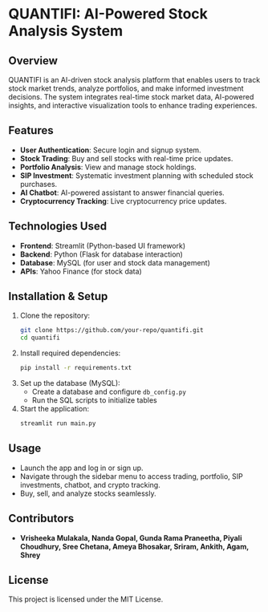# QUANTIFI: AI-Powered Stock Analysis System

## Overview
QUANTIFI is an AI-driven stock analysis platform that enables users to track stock market trends, analyze portfolios, and make informed investment decisions. The system integrates real-time stock market data, AI-powered insights, and interactive visualization tools to enhance trading experiences.

## Features
- **User Authentication**: Secure login and signup system.
- **Stock Trading**: Buy and sell stocks with real-time price updates.
- **Portfolio Analysis**: View and manage stock holdings.
- **SIP Investment**: Systematic investment planning with scheduled stock purchases.
- **AI Chatbot**: AI-powered assistant to answer financial queries.
- **Cryptocurrency Tracking**: Live cryptocurrency price updates.

## Technologies Used
- **Frontend**: Streamlit (Python-based UI framework)
- **Backend**: Python (Flask for database interaction)
- **Database**: MySQL (for user and stock data management)
- **APIs**: Yahoo Finance (for stock data)

## Installation & Setup
1. Clone the repository:
   ```bash
   git clone https://github.com/your-repo/quantifi.git
   cd quantifi
   ```
2. Install required dependencies:
   ```bash
   pip install -r requirements.txt
   ```
3. Set up the database (MySQL):
   - Create a database and configure `db_config.py`
   - Run the SQL scripts to initialize tables
4. Start the application:
   ```bash
   streamlit run main.py
   ```

## Usage
- Launch the app and log in or sign up.
- Navigate through the sidebar menu to access trading, portfolio, SIP investments, chatbot, and crypto tracking.
- Buy, sell, and analyze stocks seamlessly.

## Contributors
- **Vrisheeka Mulakala, Nanda Gopal, Gunda Rama Praneetha, Piyali Choudhury, Sree Chetana, Ameya Bhosakar, Sriram, Ankith, Agam, Shrey** 

## License
This project is licensed under the MIT License.

